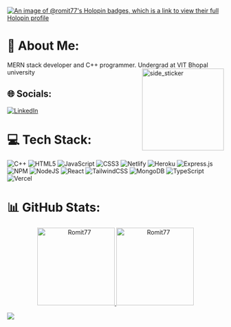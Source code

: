 [![An image of @romit77's Holopin badges, which is a link to view their full Holopin profile](https://holopin.me/romit77)](https://holopin.io/@romit77)



# 💫 About Me:
MERN stack developer and C++ programmer. Undergrad at VIT Bhopal university
<img align="right" width=190px height=190px alt="side_sticker" src="https://media.giphy.com/media/TEnXkcsHrP4YedChhA/giphy.gif" />

## 🌐 Socials:
[![LinkedIn](https://img.shields.io/badge/LinkedIn-%230077B5.svg?logo=linkedin&theme=taransparent)](https://www.linkedin.com/in/romit-dey-512108249/)

# 💻 Tech Stack:
![C++](https://img.shields.io/badge/c++-%2300599C.svg?style=for-the-badge&logo=c%2B%2B&logoColor=white) ![HTML5](https://img.shields.io/badge/html5-%23E34F26.svg?style=for-the-badge&logo=html5&logoColor=white) ![JavaScript](https://img.shields.io/badge/javascript-%23323330.svg?style=for-the-badge&logo=javascript&logoColor=%23F7DF1E) ![CSS3](https://img.shields.io/badge/css3-%231572B6.svg?style=for-the-badge&logo=css3&logoColor=white) ![Netlify](https://img.shields.io/badge/netlify-%23000000.svg?style=for-the-badge&logo=netlify&logoColor=#00C7B7) ![Heroku](https://img.shields.io/badge/heroku-%23430098.svg?style=for-the-badge&logo=heroku&logoColor=white) ![Express.js](https://img.shields.io/badge/express.js-%23404d59.svg?style=for-the-badge&logo=express&logoColor=%2361DAFB) ![NPM](https://img.shields.io/badge/NPM-%23000000.svg?style=for-the-badge&logo=npm&logoColor=white) ![NodeJS](https://img.shields.io/badge/node.js-6DA55F?style=for-the-badge&logo=node.js&logoColor=white) ![React](https://img.shields.io/badge/react-%2320232a.svg?style=for-the-badge&logo=react&logoColor=%2361DAFB) ![TailwindCSS](https://img.shields.io/badge/tailwindcss-%2338B2AC.svg?style=for-the-badge&logo=tailwind-css&logoColor=white) ![MongoDB](https://img.shields.io/badge/MongoDB-%234ea94b.svg?style=for-the-badge&logo=mongodb&logoColor=white) ![TypeScript](https://img.shields.io/badge/typescript-%23007ACC.svg?style=for-the-badge&logo=typescript&logoColor=white) ![Vercel](https://img.shields.io/badge/vercel-%23000000.svg?style=for-the-badge&logo=vercel&logoColor=white) 
# 📊 GitHub Stats:

<p align="center">
<a href="https://github.com/saswatsam786">
  <img height="180em"  src="https://github-readme-streak-stats.herokuapp.com/?user=romit77&theme=transparent&hide_border=false" alt="Romit77" />
  <img height="180em" src="https://github-readme-stats.vercel.app/api/top-langs/?username=Romit77&layout=donut&theme=transparent&private=true" alt="Romit77" />
</a>
</p>

[![](https://visitcount.itsvg.in/api?id=romit77&icon=2&color=6)](https://visitcount.itsvg.in)



<!-- Proudly created with GPRM ( https://gprm.itsvg.in ) -->


